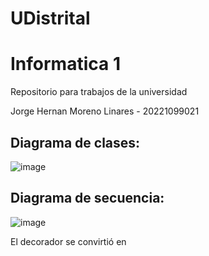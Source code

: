 # UDistrital
# Informatica 1
Repositorio para trabajos de la universidad

Jorge Hernan Moreno Linares - 20221099021

## Diagrama de clases:

![image](https://user-images.githubusercontent.com/28155253/160517144-58829d8b-f949-4375-9046-16705a708422.png)

## Diagrama de secuencia:

![image](https://user-images.githubusercontent.com/28155253/160521329-c75fa68f-b247-47bb-8b1f-0d73340a6bbd.png)

El decorador se convirtió en 
